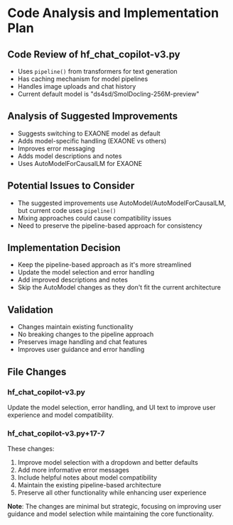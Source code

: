 # Code Analysis and Implementation Plan

## Code Review of hf_chat_copilot-v3.py
- Uses `pipeline()` from transformers for text generation
- Has caching mechanism for model pipelines
- Handles image uploads and chat history
- Current default model is "ds4sd/SmolDocling-256M-preview"

## Analysis of Suggested Improvements
- Suggests switching to EXAONE model as default
- Adds model-specific handling (EXAONE vs others)
- Improves error messaging
- Adds model descriptions and notes
- Uses AutoModelForCausalLM for EXAONE

## Potential Issues to Consider
- The suggested improvements use AutoModel/AutoModelForCausalLM, but current code uses `pipeline()`
- Mixing approaches could cause compatibility issues
- Need to preserve the pipeline-based approach for consistency

## Implementation Decision
- Keep the pipeline-based approach as it's more streamlined
- Update the model selection and error handling
- Add improved descriptions and notes
- Skip the AutoModel changes as they don't fit the current architecture

## Validation
- Changes maintain existing functionality
- No breaking changes to the pipeline approach
- Preserves image handling and chat features
- Improves user guidance and error handling

## File Changes
### hf_chat_copilot-v3.py
Update the model selection, error handling, and UI text to improve user experience and model compatibility.

### hf_chat_copilot-v3.py+17-7
These changes:
1. Improve model selection with a dropdown and better defaults
2. Add more informative error messages
3. Include helpful notes about model compatibility
4. Maintain the existing pipeline-based architecture
5. Preserve all other functionality while enhancing user experience

**Note**: The changes are minimal but strategic, focusing on improving user guidance and model selection while maintaining the core functionality.
